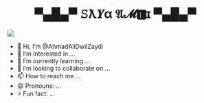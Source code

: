<h1 align="center">  ▀▄█▄▀ 𝚂ƛ𝒀α 𝔄𝓜🅻ɪ ▀▄█▄▀ </h1>

<img src="https://i.pinimg.com/originals/61/70/74/617074b4d288acefc813e3fbaa6cae1b.jpg" />

- 👋 Hi, I’m @AhmadAliDwilZaydi
- 👀 I’m interested in ...
- 🌱 I’m currently learning ...
- 💞️ I’m looking to collaborate on ...
- 📫 How to reach me ...
- 😄 Pronouns: ...
- ⚡ Fun fact: ...

<!---
AhmadAliDwilZaydi/AhmadAliDwilZaydi is a ✨ special ✨ repository because its `README.md` (this file) appears on your GitHub profile.
You can click the Preview link to take a look at your changes.
--->
